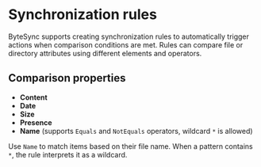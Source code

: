 # Synchronization rules

ByteSync supports creating synchronization rules to automatically trigger actions when comparison conditions are met. Rules can compare file or directory attributes using different elements and operators.

## Comparison properties

- **Content**
- **Date**
- **Size**
- **Presence**
- **Name** (supports `Equals` and `NotEquals` operators, wildcard `*` is allowed)

Use `Name` to match items based on their file name. When a pattern contains `*`, the rule interprets it as a wildcard.
